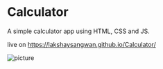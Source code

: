 # Calculator
A simple calculator app using HTML, CSS and JS.


live on https://lakshaysangwan.github.io/Calculator/


![picture](https://imgur.com/A5zVG4g)
